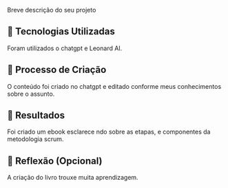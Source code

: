 Breve descrição do seu projeto

## 🤖 Tecnologias Utilizadas
Foram utilizados o chatgpt e Leonard AI.

## 🧐 Processo de Criação
O conteúdo foi criado no chatgpt e editado conforme meus conhecimentos sobre o assunto.

## 🚀 Resultados
Foi criado um ebook esclarece
ndo sobre as etapas, e componentes da metodologia scrum.

## 💭 Reflexão (Opcional)
A criação do livro trouxe muita aprendizagem.
